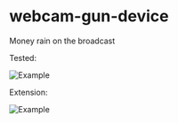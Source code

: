 # webcam-gun-device
Money rain on the broadcast

Tested: 


![Example](/example.gif)



Extension:


![Example](/example-extension.gif)
